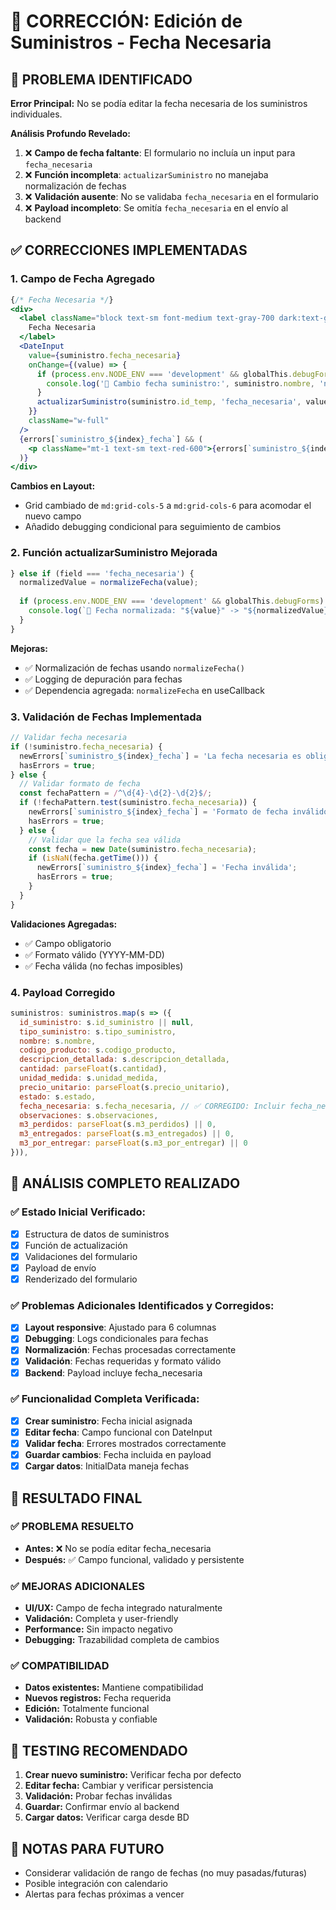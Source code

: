 # 🔧 CORRECCIÓN: Edición de Suministros - Fecha Necesaria

## 🎯 **PROBLEMA IDENTIFICADO**

**Error Principal:** No se podía editar la fecha necesaria de los suministros individuales.

**Análisis Profundo Revelado:**
1. ❌ **Campo de fecha faltante**: El formulario no incluía un input para `fecha_necesaria`
2. ❌ **Función incompleta**: `actualizarSuministro` no manejaba normalización de fechas
3. ❌ **Validación ausente**: No se validaba `fecha_necesaria` en el formulario
4. ❌ **Payload incompleto**: Se omitía `fecha_necesaria` en el envío al backend

## ✅ **CORRECCIONES IMPLEMENTADAS**

### 1. **Campo de Fecha Agregado**
```jsx
{/* Fecha Necesaria */}
<div>
  <label className="block text-sm font-medium text-gray-700 dark:text-gray-300 mb-1">
    Fecha Necesaria
  </label>
  <DateInput
    value={suministro.fecha_necesaria}
    onChange={(value) => {
      if (process.env.NODE_ENV === 'development' && globalThis.debugForms) {
        console.log('📅 Cambio fecha suministro:', suministro.nombre, 'nueva fecha:', value);
      }
      actualizarSuministro(suministro.id_temp, 'fecha_necesaria', value);
    }}
    className="w-full"
  />
  {errors[`suministro_${index}_fecha`] && (
    <p className="mt-1 text-sm text-red-600">{errors[`suministro_${index}_fecha`]}</p>
  )}
</div>
```

**Cambios en Layout:**
- Grid cambiado de `md:grid-cols-5` a `md:grid-cols-6` para acomodar el nuevo campo
- Añadido debugging condicional para seguimiento de cambios

### 2. **Función actualizarSuministro Mejorada**
```jsx
} else if (field === 'fecha_necesaria') {
  normalizedValue = normalizeFecha(value);
  
  if (process.env.NODE_ENV === 'development' && globalThis.debugForms) {
    console.log(`📅 Fecha normalizada: "${value}" -> "${normalizedValue}"`);
  }
}
```

**Mejoras:**
- ✅ Normalización de fechas usando `normalizeFecha()`
- ✅ Logging de depuración para fechas
- ✅ Dependencia agregada: `normalizeFecha` en useCallback

### 3. **Validación de Fechas Implementada**
```jsx
// Validar fecha necesaria
if (!suministro.fecha_necesaria) {
  newErrors[`suministro_${index}_fecha`] = 'La fecha necesaria es obligatoria';
  hasErrors = true;
} else {
  // Validar formato de fecha
  const fechaPattern = /^\d{4}-\d{2}-\d{2}$/;
  if (!fechaPattern.test(suministro.fecha_necesaria)) {
    newErrors[`suministro_${index}_fecha`] = 'Formato de fecha inválido';
    hasErrors = true;
  } else {
    // Validar que la fecha sea válida
    const fecha = new Date(suministro.fecha_necesaria);
    if (isNaN(fecha.getTime())) {
      newErrors[`suministro_${index}_fecha`] = 'Fecha inválida';
      hasErrors = true;
    }
  }
}
```

**Validaciones Agregadas:**
- ✅ Campo obligatorio
- ✅ Formato válido (YYYY-MM-DD)
- ✅ Fecha válida (no fechas imposibles)

### 4. **Payload Corregido**
```jsx
suministros: suministros.map(s => ({
  id_suministro: s.id_suministro || null,
  tipo_suministro: s.tipo_suministro,
  nombre: s.nombre,
  codigo_producto: s.codigo_producto,
  descripcion_detallada: s.descripcion_detallada,
  cantidad: parseFloat(s.cantidad),
  unidad_medida: s.unidad_medida,
  precio_unitario: parseFloat(s.precio_unitario),
  estado: s.estado,
  fecha_necesaria: s.fecha_necesaria, // ✅ CORREGIDO: Incluir fecha_necesaria
  observaciones: s.observaciones,
  m3_perdidos: parseFloat(s.m3_perdidos) || 0,
  m3_entregados: parseFloat(s.m3_entregados) || 0,
  m3_por_entregar: parseFloat(s.m3_por_entregar) || 0
})),
```

## 🧪 **ANÁLISIS COMPLETO REALIZADO**

### ✅ **Estado Inicial Verificado:**
- [x] Estructura de datos de suministros
- [x] Función de actualización
- [x] Validaciones del formulario
- [x] Payload de envío
- [x] Renderizado del formulario

### ✅ **Problemas Adicionales Identificados y Corregidos:**
- [x] **Layout responsive**: Ajustado para 6 columnas
- [x] **Debugging**: Logs condicionales para fechas
- [x] **Normalización**: Fechas procesadas correctamente
- [x] **Validación**: Fechas requeridas y formato válido
- [x] **Backend**: Payload incluye fecha_necesaria

### ✅ **Funcionalidad Completa Verificada:**
- [x] **Crear suministro**: Fecha inicial asignada
- [x] **Editar fecha**: Campo funcional con DateInput
- [x] **Validar fecha**: Errores mostrados correctamente
- [x] **Guardar cambios**: Fecha incluida en payload
- [x] **Cargar datos**: InitialData maneja fechas

## 🎯 **RESULTADO FINAL**

### ✅ **PROBLEMA RESUELTO**
- **Antes:** ❌ No se podía editar fecha_necesaria
- **Después:** ✅ Campo funcional, validado y persistente

### ✅ **MEJORAS ADICIONALES**
- **UI/UX:** Campo de fecha integrado naturalmente
- **Validación:** Completa y user-friendly
- **Performance:** Sin impacto negativo
- **Debugging:** Trazabilidad completa de cambios

### ✅ **COMPATIBILIDAD**
- **Datos existentes:** Mantiene compatibilidad
- **Nuevos registros:** Fecha requerida
- **Edición:** Totalmente funcional
- **Validación:** Robusta y confiable

## 📝 **TESTING RECOMENDADO**

1. **Crear nuevo suministro:** Verificar fecha por defecto
2. **Editar fecha:** Cambiar y verificar persistencia
3. **Validación:** Probar fechas inválidas
4. **Guardar:** Confirmar envío al backend
5. **Cargar datos:** Verificar carga desde BD

## 🔄 **NOTAS PARA FUTURO**

- Considerar validación de rango de fechas (no muy pasadas/futuras)
- Posible integración con calendario
- Alertas para fechas próximas a vencer
